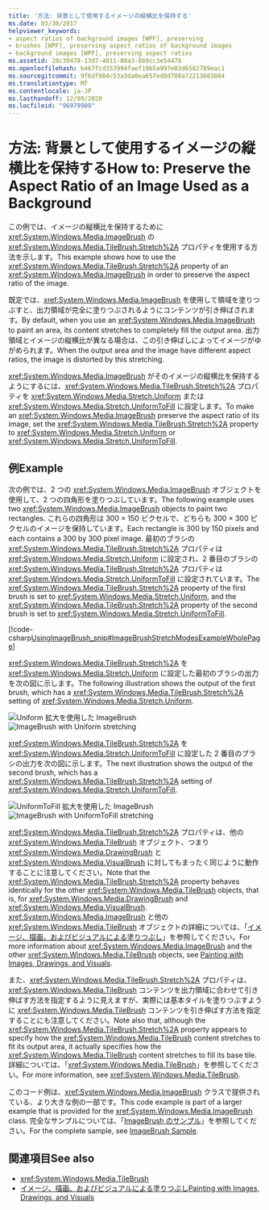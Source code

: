 ```yaml
---
title: '方法: 背景として使用するイメージの縦横比を保持する'
ms.date: 03/30/2017
helpviewer_keywords:
- aspect ratios of background images [WPF], preserving
- brushes [WPF], preserving aspect ratios of background images
- background images [WPF], preserving aspect ratios
ms.assetid: 28c39478-13d7-4011-80a3-8b9cc3e54478
ms.openlocfilehash: b467fcd353994faef19b5a997e03d6582789eac1
ms.sourcegitcommit: 9f6df084c53a3da0ea657ed0d708a72213683084
ms.translationtype: MT
ms.contentlocale: ja-JP
ms.lasthandoff: 12/09/2020
ms.locfileid: "96979909"
---
```

# <a name="how-to-preserve-the-aspect-ratio-of-an-image-used-as-a-background"></a><span data-ttu-id="577b1-102">方法: 背景として使用するイメージの縦横比を保持する</span><span class="sxs-lookup"><span data-stu-id="577b1-102">How to: Preserve the Aspect Ratio of an Image Used as a Background</span></span>
<span data-ttu-id="577b1-103">この例では、イメージの縦横比を保持するために <xref:System.Windows.Media.ImageBrush> の <xref:System.Windows.Media.TileBrush.Stretch%2A> プロパティを使用する方法を示します。</span><span class="sxs-lookup"><span data-stu-id="577b1-103">This example shows how to use the <xref:System.Windows.Media.TileBrush.Stretch%2A> property of an <xref:System.Windows.Media.ImageBrush> in order to preserve the aspect ratio of the image.</span></span>  
  
 <span data-ttu-id="577b1-104">既定では、<xref:System.Windows.Media.ImageBrush> を使用して領域を塗りつぶすと、出力領域が完全に塗りつぶされるようにコンテンツが引き伸ばされます。</span><span class="sxs-lookup"><span data-stu-id="577b1-104">By default, when you use an <xref:System.Windows.Media.ImageBrush> to paint an area, its content stretches to completely fill the output area.</span></span> <span data-ttu-id="577b1-105">出力領域とイメージの縦横比が異なる場合は、この引き伸ばしによってイメージがゆがめられます。</span><span class="sxs-lookup"><span data-stu-id="577b1-105">When the output area and the image have different aspect ratios, the image is distorted by this stretching.</span></span>  
  
 <span data-ttu-id="577b1-106"><xref:System.Windows.Media.ImageBrush> がそのイメージの縦横比を保持するようにするには、<xref:System.Windows.Media.TileBrush.Stretch%2A> プロパティを <xref:System.Windows.Media.Stretch.Uniform> または <xref:System.Windows.Media.Stretch.UniformToFill> に設定します。</span><span class="sxs-lookup"><span data-stu-id="577b1-106">To make an <xref:System.Windows.Media.ImageBrush> preserve the aspect ratio of its image, set the <xref:System.Windows.Media.TileBrush.Stretch%2A> property to <xref:System.Windows.Media.Stretch.Uniform> or <xref:System.Windows.Media.Stretch.UniformToFill>.</span></span>  
  
## <a name="example"></a><span data-ttu-id="577b1-107">例</span><span class="sxs-lookup"><span data-stu-id="577b1-107">Example</span></span>  
 <span data-ttu-id="577b1-108">次の例では、2 つの <xref:System.Windows.Media.ImageBrush> オブジェクトを使用して、2 つの四角形を塗りつぶしています。</span><span class="sxs-lookup"><span data-stu-id="577b1-108">The following example uses two <xref:System.Windows.Media.ImageBrush> objects to paint two rectangles.</span></span> <span data-ttu-id="577b1-109">これらの四角形は 300 × 150 ピクセルで、どちらも 300 × 300 ピクセルのイメージを保持しています。</span><span class="sxs-lookup"><span data-stu-id="577b1-109">Each rectangle is 300 by 150 pixels and each contains a 300 by 300 pixel image.</span></span> <span data-ttu-id="577b1-110">最初のブラシの <xref:System.Windows.Media.TileBrush.Stretch%2A> プロパティは <xref:System.Windows.Media.Stretch.Uniform> に設定され、2 番目のブラシの <xref:System.Windows.Media.TileBrush.Stretch%2A> プロパティは <xref:System.Windows.Media.Stretch.UniformToFill> に設定されています。</span><span class="sxs-lookup"><span data-stu-id="577b1-110">The <xref:System.Windows.Media.TileBrush.Stretch%2A> property of the first brush is set to <xref:System.Windows.Media.Stretch.Uniform>, and the <xref:System.Windows.Media.TileBrush.Stretch%2A> property of the second brush is set to <xref:System.Windows.Media.Stretch.UniformToFill>.</span></span>  
  
 [!code-csharp[UsingImageBrush_snip#ImageBrushStretchModesExampleWholePage](~/samples/snippets/csharp/VS_Snippets_Wpf/UsingImageBrush_snip/CSharp/StretchModes.cs#imagebrushstretchmodesexamplewholepage)]  
  
 <span data-ttu-id="577b1-111"><xref:System.Windows.Media.TileBrush.Stretch%2A> を <xref:System.Windows.Media.Stretch.Uniform> に設定した最初のブラシの出力を次の図に示します。</span><span class="sxs-lookup"><span data-stu-id="577b1-111">The following illustration shows the output of the first brush, which has a <xref:System.Windows.Media.TileBrush.Stretch%2A> setting of <xref:System.Windows.Media.Stretch.Uniform>.</span></span>  
  
 <span data-ttu-id="577b1-112">![Uniform 拡大を使用した ImageBrush](./media/graphicsmm-imagebrushuniformstretch.jpg "graphicsmm_ImageBrushUniformStretch")</span><span class="sxs-lookup"><span data-stu-id="577b1-112">![ImageBrush with Uniform stretching](./media/graphicsmm-imagebrushuniformstretch.jpg "graphicsmm_ImageBrushUniformStretch")</span></span>  
  
 <span data-ttu-id="577b1-113"><xref:System.Windows.Media.TileBrush.Stretch%2A> を <xref:System.Windows.Media.Stretch.UniformToFill> に設定した 2 番目のブラシの出力を次の図に示します。</span><span class="sxs-lookup"><span data-stu-id="577b1-113">The next illustration shows the output of the second brush, which has a <xref:System.Windows.Media.TileBrush.Stretch%2A> setting of <xref:System.Windows.Media.Stretch.UniformToFill>.</span></span>  
  
 <span data-ttu-id="577b1-114">![UniformToFill 拡大を使用した ImageBrush](./media/graphicsmm-imagebrushuniformtofillstretch.jpg "graphicsmm_ImageBrushUniformToFillStretch")</span><span class="sxs-lookup"><span data-stu-id="577b1-114">![ImageBrush with UniformToFill stretching](./media/graphicsmm-imagebrushuniformtofillstretch.jpg "graphicsmm_ImageBrushUniformToFillStretch")</span></span>  
  
 <span data-ttu-id="577b1-115"><xref:System.Windows.Media.TileBrush.Stretch%2A> プロパティは、他の <xref:System.Windows.Media.TileBrush> オブジェクト、つまり <xref:System.Windows.Media.DrawingBrush> と <xref:System.Windows.Media.VisualBrush> に対してもまったく同じように動作することに注意してください。</span><span class="sxs-lookup"><span data-stu-id="577b1-115">Note that the <xref:System.Windows.Media.TileBrush.Stretch%2A> property behaves identically for the other <xref:System.Windows.Media.TileBrush> objects, that is, for <xref:System.Windows.Media.DrawingBrush> and <xref:System.Windows.Media.VisualBrush>.</span></span> <span data-ttu-id="577b1-116"><xref:System.Windows.Media.ImageBrush> と他の <xref:System.Windows.Media.TileBrush> オブジェクトの詳細については、「[イメージ、描画、およびビジュアルによる塗りつぶし](painting-with-images-drawings-and-visuals.md)」を参照してください。</span><span class="sxs-lookup"><span data-stu-id="577b1-116">For more information about <xref:System.Windows.Media.ImageBrush> and the other <xref:System.Windows.Media.TileBrush> objects, see [Painting with Images, Drawings, and Visuals](painting-with-images-drawings-and-visuals.md).</span></span>  
  
 <span data-ttu-id="577b1-117">また、<xref:System.Windows.Media.TileBrush.Stretch%2A> プロパティは、<xref:System.Windows.Media.TileBrush> コンテンツを出力領域に合わせて引き伸ばす方法を指定するように見えますが、実際には基本タイルを塗りつぶすように <xref:System.Windows.Media.TileBrush> コンテンツを引き伸ばす方法を指定することにも注意してください。</span><span class="sxs-lookup"><span data-stu-id="577b1-117">Note also that, although the <xref:System.Windows.Media.TileBrush.Stretch%2A> property appears to specify how the <xref:System.Windows.Media.TileBrush> content stretches to fit its output area, it actually specifies how the <xref:System.Windows.Media.TileBrush> content stretches to fill its base tile.</span></span> <span data-ttu-id="577b1-118">詳細については、「<xref:System.Windows.Media.TileBrush>」を参照してください。</span><span class="sxs-lookup"><span data-stu-id="577b1-118">For more information, see <xref:System.Windows.Media.TileBrush>.</span></span>  
  
 <span data-ttu-id="577b1-119">このコード例は、<xref:System.Windows.Media.ImageBrush> クラスで提供されている、より大きな例の一部です。</span><span class="sxs-lookup"><span data-stu-id="577b1-119">This code example is part of a larger example that is provided for the <xref:System.Windows.Media.ImageBrush> class.</span></span> <span data-ttu-id="577b1-120">完全なサンプルについては、「[ImageBrush のサンプル](https://github.com/Microsoft/WPF-Samples/tree/master/Graphics/ImageBrush)」を参照してください。</span><span class="sxs-lookup"><span data-stu-id="577b1-120">For the complete sample, see [ImageBrush Sample](https://github.com/Microsoft/WPF-Samples/tree/master/Graphics/ImageBrush).</span></span>  
  
## <a name="see-also"></a><span data-ttu-id="577b1-121">関連項目</span><span class="sxs-lookup"><span data-stu-id="577b1-121">See also</span></span>

- <xref:System.Windows.Media.TileBrush>
- [<span data-ttu-id="577b1-122">イメージ、描画、およびビジュアルによる塗りつぶし</span><span class="sxs-lookup"><span data-stu-id="577b1-122">Painting with Images, Drawings, and Visuals</span></span>](painting-with-images-drawings-and-visuals.md)
